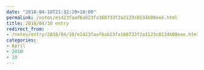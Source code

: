 ```yaml
---
date: "2018-04-10T21:32:29+10:00"
permalink: /notes/e1423faaf6ab23fa168733f2a3123c0134608eee.html
title: 2018/04/10 entry
redirect_from:
- /notes/entry/2018/04/10/e1423faaf6ab23fa168733f2a3123c0134608eee.html
categories:
- April
- 2018
- 10
---
```


